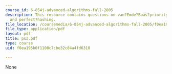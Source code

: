 ```yaml
---
course_id: 6-854j-advanced-algorithms-fall-2005
description: This resource contains questions on van?Emde?Boas?priority?queue, Fibonacci?heaps,
  and perfect?hashing.
file_location: /coursemedia/6-854j-advanced-algorithms-fall-2005/f0ea195b0f1108c7cbe32c84a4fd6310_ps3.pdf
file_type: application/pdf
layout: pdf
title: ps3.pdf
type: course
uid: f0ea195b0f1108c7cbe32c84a4fd6310

---
```

None